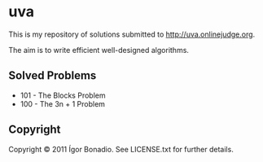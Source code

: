 uva
===

This is my repository of solutions submitted to http://uva.onlinejudge.org.

The aim is to write efficient well-designed algorithms.

Solved Problems
---------------

- 101 - The Blocks Problem
- 100 - The 3n + 1 Problem

Copyright
---------

Copyright © 2011 Ígor Bonadio. See LICENSE.txt for further details.
